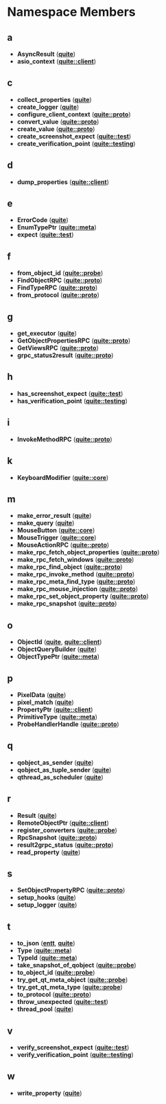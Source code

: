 
# Namespace Members



## a

* **AsyncResult** ([**quite**](namespacequite.md))
* **asio\_context** ([**quite::client**](namespacequite_1_1client.md))


## c

* **collect\_properties** ([**quite**](namespacequite.md))
* **create\_logger** ([**quite**](namespacequite.md))
* **configure\_client\_context** ([**quite::proto**](namespacequite_1_1proto.md))
* **convert\_value** ([**quite::proto**](namespacequite_1_1proto.md))
* **create\_value** ([**quite::proto**](namespacequite_1_1proto.md))
* **create\_screenshot\_expect** ([**quite::test**](namespacequite_1_1test.md))
* **create\_verification\_point** ([**quite::testing**](namespacequite_1_1testing.md))


## d

* **dump\_properties** ([**quite::client**](namespacequite_1_1client.md))


## e

* **ErrorCode** ([**quite**](namespacequite.md))
* **EnumTypePtr** ([**quite::meta**](namespacequite_1_1meta.md))
* **expect** ([**quite::test**](namespacequite_1_1test.md))


## f

* **from\_object\_id** ([**quite::probe**](namespacequite_1_1probe.md))
* **FindObjectRPC** ([**quite::proto**](namespacequite_1_1proto.md))
* **FindTypeRPC** ([**quite::proto**](namespacequite_1_1proto.md))
* **from\_protocol** ([**quite::proto**](namespacequite_1_1proto.md))


## g

* **get\_executor** ([**quite**](namespacequite.md))
* **GetObjectPropertiesRPC** ([**quite::proto**](namespacequite_1_1proto.md))
* **GetViewsRPC** ([**quite::proto**](namespacequite_1_1proto.md))
* **grpc\_status2result** ([**quite::proto**](namespacequite_1_1proto.md))


## h

* **has\_screenshot\_expect** ([**quite::test**](namespacequite_1_1test.md))
* **has\_verification\_point** ([**quite::testing**](namespacequite_1_1testing.md))


## i

* **InvokeMethodRPC** ([**quite::proto**](namespacequite_1_1proto.md))


## k

* **KeyboardModifier** ([**quite::core**](namespacequite_1_1core.md))


## m

* **make\_error\_result** ([**quite**](namespacequite.md))
* **make\_query** ([**quite**](namespacequite.md))
* **MouseButton** ([**quite::core**](namespacequite_1_1core.md))
* **MouseTrigger** ([**quite::core**](namespacequite_1_1core.md))
* **MouseActionRPC** ([**quite::proto**](namespacequite_1_1proto.md))
* **make\_rpc\_fetch\_object\_properties** ([**quite::proto**](namespacequite_1_1proto.md))
* **make\_rpc\_fetch\_windows** ([**quite::proto**](namespacequite_1_1proto.md))
* **make\_rpc\_find\_object** ([**quite::proto**](namespacequite_1_1proto.md))
* **make\_rpc\_invoke\_method** ([**quite::proto**](namespacequite_1_1proto.md))
* **make\_rpc\_meta\_find\_type** ([**quite::proto**](namespacequite_1_1proto.md))
* **make\_rpc\_mouse\_injection** ([**quite::proto**](namespacequite_1_1proto.md))
* **make\_rpc\_set\_object\_property** ([**quite::proto**](namespacequite_1_1proto.md))
* **make\_rpc\_snapshot** ([**quite::proto**](namespacequite_1_1proto.md))


## o

* **ObjectId** ([**quite**](namespacequite.md), [**quite::client**](namespacequite_1_1client.md))
* **ObjectQueryBuilder** ([**quite**](namespacequite.md))
* **ObjectTypePtr** ([**quite::meta**](namespacequite_1_1meta.md))


## p

* **PixelData** ([**quite**](namespacequite.md))
* **pixel\_match** ([**quite**](namespacequite.md))
* **PropertyPtr** ([**quite::client**](namespacequite_1_1client.md))
* **PrimitiveType** ([**quite::meta**](namespacequite_1_1meta.md))
* **ProbeHandlerHandle** ([**quite::proto**](namespacequite_1_1proto.md))


## q

* **qobject\_as\_sender** ([**quite**](namespacequite.md))
* **qobject\_as\_tuple\_sender** ([**quite**](namespacequite.md))
* **qthread\_as\_scheduler** ([**quite**](namespacequite.md))


## r

* **Result** ([**quite**](namespacequite.md))
* **RemoteObjectPtr** ([**quite::client**](namespacequite_1_1client.md))
* **register\_converters** ([**quite::probe**](namespacequite_1_1probe.md))
* **RpcSnapshot** ([**quite::proto**](namespacequite_1_1proto.md))
* **result2grpc\_status** ([**quite::proto**](namespacequite_1_1proto.md))
* **read\_property** ([**quite**](namespacequite.md))


## s

* **SetObjectPropertyRPC** ([**quite::proto**](namespacequite_1_1proto.md))
* **setup\_hooks** ([**quite**](namespacequite.md))
* **setup\_logger** ([**quite**](namespacequite.md))


## t

* **to\_json** ([**entt**](namespaceentt.md), [**quite**](namespacequite.md))
* **Type** ([**quite::meta**](namespacequite_1_1meta.md))
* **TypeId** ([**quite::meta**](namespacequite_1_1meta.md))
* **take\_snapshot\_of\_qobject** ([**quite::probe**](namespacequite_1_1probe.md))
* **to\_object\_id** ([**quite::probe**](namespacequite_1_1probe.md))
* **try\_get\_qt\_meta\_object** ([**quite::probe**](namespacequite_1_1probe.md))
* **try\_get\_qt\_meta\_type** ([**quite::probe**](namespacequite_1_1probe.md))
* **to\_protocol** ([**quite::proto**](namespacequite_1_1proto.md))
* **throw\_unexpected** ([**quite::test**](namespacequite_1_1test.md))
* **thread\_pool** ([**quite**](namespacequite.md))


## v

* **verify\_screenshot\_expect** ([**quite::test**](namespacequite_1_1test.md))
* **verify\_verification\_point** ([**quite::testing**](namespacequite_1_1testing.md))


## w

* **write\_property** ([**quite**](namespacequite.md))




